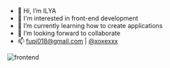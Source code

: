 - 👋 Hi, I’m ILYA
- 👀 I'm interested in front-end development
- 🌱 I’m currently learning how to create applications
- 💞️ I’m looking forward to collaborate
- 📫 fupi018@gmail.com | [@xoxexxx](https://t.me/xoxexxx)

![frontend](https://encrypted-tbn0.gstatic.com/images?q=tbn:ANd9GcR8716EamJ8FHGWBGlD7j55g_T_2mUvxJwbjmvIQjnzYA&s)

<!---
xoxexxx/xoxexxx is a ✨ special ✨ repository because its `README.md` (this file) appears on your GitHub profile.
You can click the Preview link to take a look at your changes.
--->
